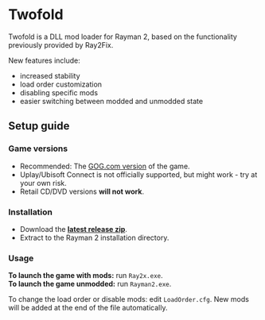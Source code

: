 # Twofold

Twofold is a DLL mod loader for Rayman 2, based on the functionality previously provided by Ray2Fix.

New features include:
- increased stability
- load order customization
- disabling specific mods
- easier switching between modded and unmodded state

## Setup guide

### Game versions
- Recommended: The [GOG.com version](https://www.gog.com/game/rayman_2_the_great_escape) of the game.
- Uplay/Ubisoft Connect is not officially supported, but might work - try at your own risk.
- Retail CD/DVD versions **will not work**.

### Installation
- Download the **[latest release zip](https://github.com/spitfirex86/Twofold/releases/latest)**.
- Extract to the Rayman 2 installation directory.

### Usage
**To launch the game with mods:** run `Ray2x.exe`.  
**To launch the game unmodded:** run `Rayman2.exe`.

To change the load order or disable mods: edit `LoadOrder.cfg`. New mods will be added at the end of the file automatically.
